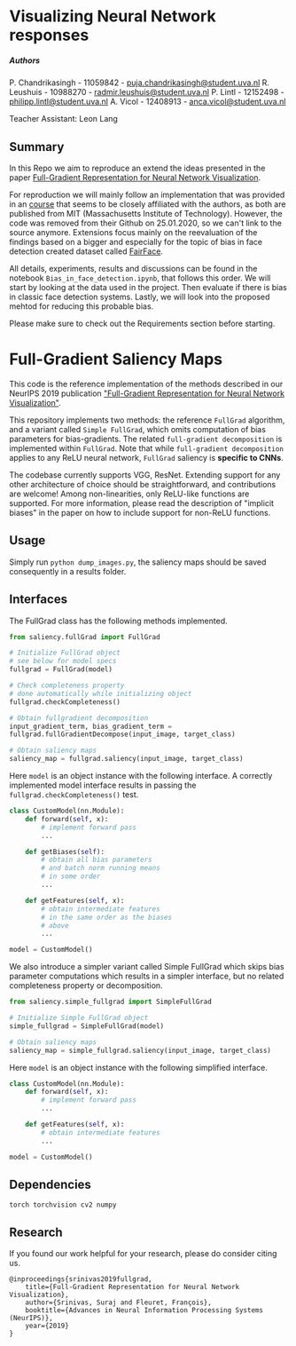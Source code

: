 # Visualizing Neural Network responses

##### Authors
P. Chandrikasingh - 11059842 - puja.chandrikasingh@student.uva.nl
R. Leushuis - 10988270 - radmir.leushuis@student.uva.nl
P. Lintl - 12152498 - philipp.lintl@student.uva.nl
A. Vicol - 12408913 - anca.vicol@student.uva.nl

Teacher Assistant: Leon Lang

## Summary

In this Repo we aim to reproduce an extend the ideas presented in the paper
[Full-Gradient Representation for Neural Network Visualization](https://arxiv.org/abs/1905.00780).

For reproduction we will mainly follow an implementation that was provided in an
[course](https://github.com/aamini/introtodeeplearning) that seems to be closely affiliated with the authors,
as both are published from MIT (Massachusetts Institute of Technology). However, the code was removed from their
Github on 25.01.2020, so we can't link to the source anymore.  Extensions focus mainly on the reevaluation of the
findings based on a bigger and especially for the topic of bias in face detection created dataset
called [FairFace](https://github.com/joojs/fairface).

All details, experiments, results and discussions can be found in the notebook `Bias_in_face_detection.ipynb`, that
follows this order. We will start by looking at the data used in the project. Then evaluate if there is bias in
classic face detection systems. Lastly, we will look into the proposed mehtod for reducing this probable bias.

Please make sure to check out the Requirements section before starting.

# Full-Gradient Saliency Maps 

This code is the reference implementation of the methods described 
in our NeurIPS 2019 publication ["Full-Gradient Representation for Neural Network Visualization"](https://arxiv.org/abs/1905.00780).

This repository implements two methods: the reference `FullGrad` algorithm, and a variant called `Simple FullGrad`, which omits computation of bias parameters for bias-gradients. The related `full-gradient decomposition` is implemented within `FullGrad`. Note that while `full-gradient decomposition` applies to any ReLU neural network, `FullGrad` saliency is <b>specific to CNNs</b>.

The codebase currently supports VGG, ResNet. Extending support for any other architecture of choice should be straightforward, and contributions are welcome! Among non-linearities, only ReLU-like functions are supported. For more information, please read the description of "implicit  biases" in the paper on how to include support for non-ReLU functions.

## Usage
Simply run  `python dump_images.py`, the saliency maps should be saved consequently in a results folder.

## Interfaces

The FullGrad class has the following methods implemented.

```python
from saliency.fullGrad import FullGrad

# Initialize FullGrad object
# see below for model specs
fullgrad = FullGrad(model)

# Check completeness property
# done automatically while initializing object
fullgrad.checkCompleteness()

# Obtain fullgradient decomposition
input_gradient_term, bias_gradient_term = 
fullgrad.fullGradientDecompose(input_image, target_class)

# Obtain saliency maps
saliency_map = fullgrad.saliency(input_image, target_class)
```

Here `model` is an object instance with the following interface. A correctly implemented model interface results in passing the `fullgrad.checkCompleteness()` test.

```python
class CustomModel(nn.Module):
    def forward(self, x):
        # implement forward pass
        ...

    def getBiases(self):
        # obtain all bias parameters
        # and batch norm running means
        # in some order
        ...

    def getFeatures(self, x):
        # obtain intermediate features
        # in the same order as the biases
        # above
        ...

model = CustomModel()
```

We also introduce a simpler variant called Simple FullGrad which skips bias parameter computations which results in a simpler interface, but no related completeness property or decomposition.

```python
from saliency.simple_fullgrad import SimpleFullGrad

# Initialize Simple FullGrad object
simple_fullgrad = SimpleFullGrad(model)

# Obtain saliency maps
saliency_map = simple_fullgrad.saliency(input_image, target_class)
```

Here `model` is an object instance with the following simplified interface.

```python
class CustomModel(nn.Module):
    def forward(self, x):
        # implement forward pass
        ...

    def getFeatures(self, x):
        # obtain intermediate features
        ...

model = CustomModel()
```


## Dependencies
``` 
torch torchvision cv2 numpy 
```

## Research
If you found our work helpful for your research, please do consider citing us.
```
@inproceedings{srinivas2019fullgrad,
    title={Full-Gradient Representation for Neural Network Visualization},
    author={Srinivas, Suraj and Fleuret, François},
    booktitle={Advances in Neural Information Processing Systems (NeurIPS)},
    year={2019}
}
```
